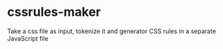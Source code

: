 cssrules-maker
==============

Take a css file as input,  tokenize it and generator CSS rules in a separate JavaScript file
